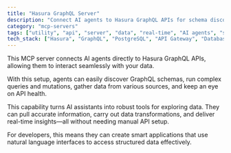 ```yaml
---
title: "Hasura GraphQL Server"
description: "Connect AI agents to Hasura GraphQL APIs for schema discovery, query execution, and data aggregation."
category: "mcp-servers"
tags: ["utility", "api", "server", "data", "real-time", "AI agents", "schema discovery", "query execution", "data aggregation"]
tech_stack: ["Hasura", "GraphQL", "PostgreSQL", "API Gateway", "Database", "AI"]
---
```


This MCP server connects AI agents directly to Hasura GraphQL APIs, allowing them to interact seamlessly with your data. 

With this setup, agents can easily discover GraphQL schemas, run complex queries and mutations, gather data from various sources, and keep an eye on API health. 

This capability turns AI assistants into robust tools for exploring data. They can pull accurate information, carry out data transformations, and deliver real-time insights—all without needing manual API setup. 

For developers, this means they can create smart applications that use natural language interfaces to access structured data effectively.